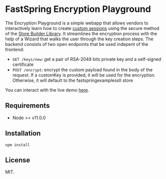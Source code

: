 # FastSpring Encryption Playground

The Encryption Playground is a simple webapp that allows vendors to interactively learn how to create [custom sessions](https://fastspring.com/docs/passing-sensitive-data-with-secure-requests/) using the secure method of the [Store Builder Library](https://fastspring.com/docs/store-builder-library/). It streamlines the encryption process with the help of a Wizard that walks the user through the key creation steps.
The backend consists of two open endpoints that be used indepent of the frontend:
- `GET /keys/new`: get a pair of RSA-2048 bits private key and a self-signed certificate
- `POST /encrypt`: encrypt the custom payload found in the body of the request. If a customKey is provided, it will be used for the encryption. Otherwise, it will default to the fastspringexamplessII store

You can interact with the live demo [here](https://fs-encryption.herokuapp.com/).

## Requirements

- Node >= v11.0.0

## Installation
```
npm install
```

## License

MIT.

